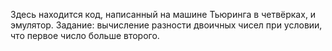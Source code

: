 Здесь находится код, написанный на машине Тьюринга в четвёрках, и эмулятор. 
Задание: вычисление разности двоичных чисел при условии, что первое число больше второго.
